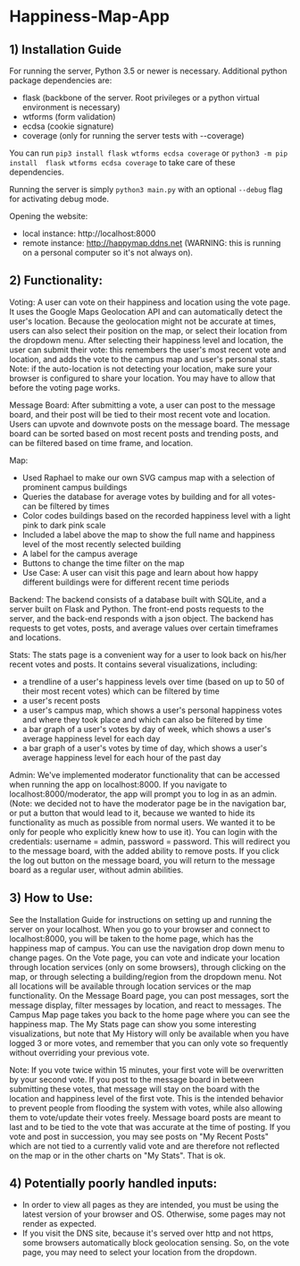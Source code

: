 # Happiness-Map-App

## 1) Installation Guide
For running the server, Python 3.5 or newer is necessary. Additional python package dependencies are:
- flask (backbone of the server. Root privileges or a python virtual environment is necessary)
- wtforms (form validation)
- ecdsa (cookie signature)
- coverage (only for running the server tests with --coverage)

You can run `pip3 install flask wtforms ecdsa coverage` or `python3 -m pip install  flask wtforms ecdsa coverage` to 
take care of these dependencies.

Running the server is simply `python3 main.py` with an optional `--debug` flag for activating debug mode.

Opening the website:
- local instance: http://localhost:8000
- remote instance: http://happymap.ddns.net (WARNING: this is running on a personal computer so it's not always on).

## 2) Functionality:
Voting: 
A user can vote on their happiness and location using the vote page. It uses the Google Maps Geolocation API and can automatically detect the user's location. Because the geolocation might not be accurate at times, users can also select their position on the map, or select their location from the dropdown menu. After selecting their happiness level and location, the user can submit their vote: this remembers the user's most recent vote and location, and adds the vote to the campus map and user's personal stats. Note: if the auto-location is not detecting your location, make sure your browser is configured to share your location. You may have to allow that before the voting page works.

Message Board:
After submitting a vote, a user can post to the message board, and their post will be tied to their most recent vote and location. Users can upvote and downvote posts on the message board. The message board can be sorted based on most recent posts and trending posts, and can be filtered based on time frame, and location.

Map:
- Used Raphael to make our own SVG campus map with a selection of prominent campus buildings
- Queries the database for average votes by building and for all votes- can be filtered by times
- Color codes buildings based on the recorded happiness level with a light pink to dark pink scale
- Included a label above the map to show the full name and happiness level of the most recently selected building
- A label for the campus average
- Buttons to change the time filter on the map
- Use Case: A user can visit this page and learn about how happy different buildings were for different recent time periods

Backend:
The backend consists of a database built with SQLite, and a server built on Flask and Python. The front-end posts requests to the server, and the back-end responds with a json object. The backend has requests to get votes, posts, and average values over certain timeframes and locations. 

Stats:
The stats page is a convenient way for a user to look back on his/her recent votes and posts. It contains several visualizations, including:
- a trendline of a user's happiness levels over time (based on up to 50 of their most recent votes) which can be filtered by time
- a user's recent posts
- a user's campus map, which shows a user's personal happiness votes and where they took place and which can also be filtered by time
- a bar graph of a user's votes by day of week, which shows a user's average happiness level for each day
- a bar graph of a user's votes by time of day, which shows a user's average happiness level for each hour of the past day

Admin:
We've implemented moderator functionality that can be accessed when running the app on localhost:8000. If you navigate to localhost:8000/moderator, the app will prompt you to log in as an admin. (Note: we decided not to have the moderator page be in the navigation bar, or put a button that would lead to it, because we wanted to hide its functionality as much as possible from normal users. We wanted it to be only for people who explicitly knew how to use it). You can login with the credentials: username = admin, password = password. This will redirect you to the message board, with the added ability to remove posts. If you click the log out button on the message board, you will return to the message board as a regular user, without admin abilities. 


## 3) How to Use:
See the Installation Guide for instructions on setting up and running the server on your localhost. When you go to your browser and connect to localhost:8000, you will be taken to the home page, which has the happiness map of campus. You can use the navigation drop down menu to change pages.
On the Vote page, you can vote and indicate your location through location services (only on some browsers), through clicking on the map, or through selecting a building/region from the dropdown menu. Not all locations will be available through location services or the map functionality.
On the Message Board page, you can post messages, sort the message display, filter messages by location, and react to messages. 
The Campus Map page takes you back to the home page where you can see the happiness map.
The My Stats page can show you some interesting visualizations, but note that My History will only be available when you have logged 3 or more votes, and remember that you can only vote so frequently without overriding your previous vote.

Note: If you vote twice within 15 minutes, your first vote will be overwritten by your second vote. If you post to the message board in between submitting these votes, that message will stay on the board with the location and happiness level of the first vote. This is the intended behavior to prevent people from flooding the system with votes, while also allowing them to vote/update their votes freely. Message board posts are meant to last and to be tied to the vote that was accurate at the time of posting. If you vote and post in succession, you may see posts on "My Recent Posts" which are not tied to a currently valid vote and are therefore not reflected on the map or in the other charts on "My Stats". That is ok.
 
## 4) Potentially poorly handled inputs:
- In order to view all pages as they are intended, you must be using the latest version of your browser and OS. Otherwise, some pages may not render as expected.
- If you visit the DNS site, because it's served over http and not https, some browsers automatically block geolocation sensing. So, on the vote page, you may need to select your location from the dropdown.
